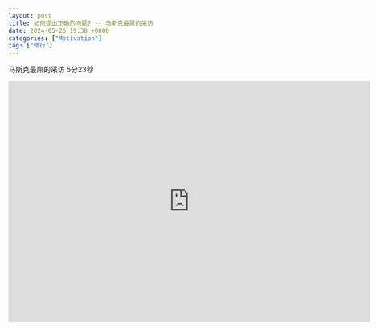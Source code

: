 ```yaml
---
layout: post
title: 如何提出正确的问题? -- 马斯克最屌的采访
date: 2024-05-26 19:38 +0800
categories: ["Motivation"]
tag: ["修行"]
---
```



马斯克最屌的采访
5分23秒

<iframe width="720" height="480" src="https://www.youtube.com/embed/ULDV5hBolxY" title="马斯克最屌访谈（二）：这个问题让马斯克愣了23秒！可以载入史册的星辰大海独白。中共问题上的穷追猛打" frameborder="0" allow="accelerometer; autoplay; clipboard-write; encrypted-media; gyroscope; picture-in-picture; web-share" referrerpolicy="strict-origin-when-cross-origin" allowfullscreen></iframe>
